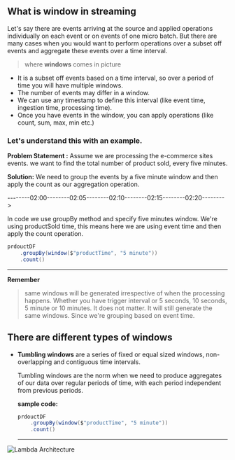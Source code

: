 ## What is window in streaming
Let's say there are events arriving at the source and applied operations individually on each event or on events of one micro batch. But there are many cases when you would want to perform operations over a subset off events and aggregate these events over a time interval.

> where **windows** comes in picture

 - It is a subset off events based on a time interval, so over a period of time you will have multiple windows.
 - The number of events may differ in a window.
 - We can use any timestamp to define this interval (like event time, ingestion time, processing time).
 - Once you have events in the window, you can apply operations (like count, sum, max, min etc.)

### Let's understand this with an example.
**Problem Statement :** Assume we are processing the e-commerce sites events. we want to find the total number of product sold, every five minutes.

**Solution:** We need to group the events by a five minute window and then apply the count as our aggregation operation.

--------02:00--------02:05--------02:10--------02:15--------02:20-------->

In code we use groupBy method and specify five minutes window. We're using productSold time, this means here we are using event time and then apply the count operation.
```scala
prdouctDF
	.groupBy(window($"productTime", "5 minute"))
    .count()
```
----
**Remember**

> same windows will be generated irrespective of when the processing happens. Whether you have trigger interval or 5 seconds, 10 seconds, 5 minute or 10 minutes. It does not matter. It will still generate the same windows. Since we're grouping based on event time.

## There are different types of windows

 - **Tumbling windows** are a series of fixed or equal sized windows, non-overlapping and contiguous time intervals.

	Tumbling windows are the norm when we need to produce aggregates of our data over regular periods of time, with each period independent from previous periods.

	**sample code:**
	```scala
	prdouctDF
		.groupBy(window($"productTime", "5 minute"))
	    .count()
	```
	----

![Lambda Architecture](https://github.com/gurditsingh/blog/blob/gh-pages/_screenshots/lambda.png?raw=true) 
	
	

<!--stackedit_data:
eyJoaXN0b3J5IjpbLTE4NTgwMTQyODgsMTE5OTMxNDU2MiwtMT
I5NTQwMTQ2OCw0MzI3Njk3NDcsNTUxMjQ2NjYsNDQ5NzQyOCw3
OTk3MzkxNzIsLTIzNDM4OTQwLC0yMDgyOTUzMjQwLDg5MzE5MD
gyOSwtMTk2NDI1NzUxOSwtMTcyMDMzNDk1OSwtMTA1NjY3MjE5
MiwxNDIwNzk4NTYxLDg1NzM0NTM0MiwzOTkzODQzNiwxOTY2ND
AyNzc2LDE4NjM4ODg5OTcsNzUyMjEwMzc1LC0yOTk2NjEyNjld
fQ==
-->